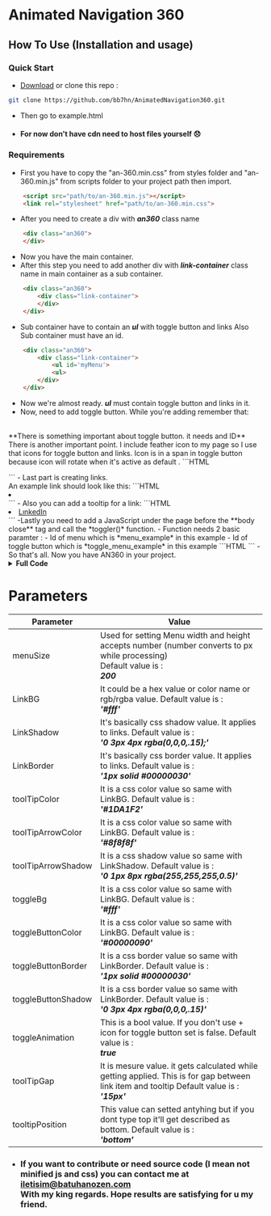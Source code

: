 # Animated Navigation 360
## How To Use (Installation and usage)
### Quick Start
- [Download](https://github.com/bb7hn/AnimatedNavigation360/archive/refs/heads/main.zip) or clone this repo :
```bash
git clone https://github.com/bb7hn/AnimatedNavigation360.git
```
- Then go to example.html
- #### For now don't have cdn need to host files yourself 😞
### Requirements
- First you have to copy the "an-360.min.css" from styles folder and "an-360.min.js" from scripts folder to your project path then import.
```HTML
    <script src="path/to/an-360.min.js"></script>
    <link rel="stylesheet" href="path/to/an-360.min.css">
```
- After you need to create a div with ***an360*** class name
```HTML
    <div class="an360">
    </div>
```
- Now you have the main container. 
- After this step you need to add another div with ***link-container*** class name in main container as a sub container.
```HTML
    <div class="an360">
        <div class="link-container">
        </div>
    </div>
```
- Sub container have to contain an ***ul*** with toggle button and links Also Sub container must have an id. 
```HTML
    <div class="an360">
        <div class="link-container">
            <ul id='myMenu'>
            <ul>
        </div>
    </div>
```
- Now we're almost ready. ***ul*** must contain toggle button and links in it.
- Now, need to add toggle button. While you're adding remember that: 
<br> 
**There is something important about toggle button. it needs and ID**
<br>
There is another important point. I include feather icon to my page so I use that icons for toggle button and links. Icon is in a span in toggle button because icon will rotate when it's active as default .
```HTML
    <div class="an360">
        <div class="link-container">
            <ul id='myMenu'>
                <div id="toggle_menu_example" class="toggle">
                    <span>
                        <i data-feather="plus"></i>
                    </span>
                </div>
            <ul>
        </div>
    </div>
```
- Last part is creating links. 
<br>
An example link should look like this:
```HTML
    <li class="noSelect al360__item">
        <a class="linkedin" target="_blank" href="https://linkedin.com/in/bb4hn">
            <i data-feather="linkedin"></i>
        </a>
    </li>
```
- Also you can add a tooltip for a link:
```HTML
    <li class="noSelect al360__item">
        <a class="linkedin" target="_blank" href="https://linkedin.com/in/bb4hn">
            <i data-feather="linkedin"></i>
            <span class="tooltip">
                LınkedIn 
                <i class="arrow"></i>
            </span>
        </a>
    </li>
```
-Lastly you need to add a JavaScript under the page before the **body close** tag and call the *toggler()* function.
- Function needs 2 basic paramter :
    - Id of menu which is *menu_example* in this example
    - Id of toggle button which is *toggle_menu_example* in this example
```HTML
    <script>
        //feather.replace(); //this is for my icons you don't need that if you don't prefer to use feather icon
        let params = {
            menuId      : 'menu_example',
            toggleId    : 'toggle_menu_example'
        }
        toggler(params);
    </script>
```
- So that's all. Now you have AN360 in your project.
<details>
   <summary><b>Full Code</b></summary>

   ```HTML
    <!DOCTYPE html>
    <html lang="en">
    <head>
        <meta charset="UTF-8">
        <meta http-equiv="X-UA-Compatible" content="IE=edge">
        <meta name="viewport" content="width=device-width, initial-scale=1.0">
        <title>A.N. - 360 Example</title>
        <link rel="stylesheet" href="styles/icons.css">
        <script src="https://cdnjs.cloudflare.com/ajax/libs/feather-icons/4.29.0/feather.min.js"></script>
        <script src="scripts/an-360.min.js"></script>
        <link rel="stylesheet" href="styles/an-360.min.css">
    </head>
    <body>
        <div class="an360">
            <div class="link-container">
                <ul id="menu_example" class="menu">
                    <div id="toggle_menu_example" class="toggle">
                        <span>
                            <i data-feather="plus"></i>
                        </span>
                    </div>
                    <li class="noSelect al360__item">
                        <a class="linkedin" href="#">
                            <i data-feather="linkedin"></i>
                            <span class="tooltip">
                                LınkedIn 
                                <i class="arrow"></i>
                            </span>
                        </a>
                    </li>
                    <li class="noSelect al360__item">
                        <a class="instagram" href="#">
                            <i data-feather="instagram"></i>
                            <span class="tooltip">
                                Instagram 
                                <i class="arrow"></i>
                            </span>
                        </a>
                    </li>
                    <li class="noSelect al360__item">
                        <a class="twitter" href="#">
                            <i data-feather="twitter"></i>
                            <span class="tooltip">
                                Twitter
                                <i class="arrow"></i>
                            </span>
                        </a>
                    </li>
                    <li class="noSelect al360__item">
                        <a class="github" href="#">
                            <i data-feather="github"></i>
                            <span class="tooltip">
                                GitHub
                                <i class="arrow"></i>
                            </span>
                        </a>
                    </li>
                    <li class="noSelect al360__item">
                        <a class="resume" href="#">
                            <i data-feather="file"></i>
                            <span class="tooltip">
                                Rèsume
                                <i class="arrow"></i>
                            </span>
                        </a>
                    </li>
                    <li class="noSelect al360__item">
                        <a class="contact" href="#">
                            <i data-feather="message-circle"></i>
                            <span class="tooltip">
                                Contact
                                <i class="arrow"></i>
                            </span>
                        </a>
                    </li>
                    <li class="noSelect al360__item">
                        <a class="settings" href="#">
                            <i data-feather="settings"></i>
                            <span class="tooltip">
                                Settings
                                <i class="arrow"></i>
                            </span>
                        </a>
                    </li>
                </ul>
            </div>
        </div>
    
        <script>
            feather.replace();
            let params = {
                menuId      : 'menu_example',
                toggleId    : 'toggle_menu_example'
            }
            toggler(params);
        </script>
    </body>
    </html>
   ```
</details>

# Parameters
| Parameter          | Value         |
| -------------      | ------------- |
|menuSize            | Used for setting Menu width and height accepts number (number converts to px while processing) <br> Default value is : <br> ***200*** |
|LinkBG              | It could be a hex value or color name or rgb/rgba value. Default value is : <br> ***'#fff'*** |
|LinkShadow          | It's basically css shadow value. It applies to links. Default value is : <br>***'0 3px 4px rgba(0,0,0,.15);'***|
|LinkBorder          | It's basically css border value. It applies to links. Default value is : <br> ***'1px solid #00000030'***|
|toolTipColor        | It is a css color value so same with LinkBG. Default value is : <br> ***'#1DA1F2'***|
|toolTipArrowColor   | It is a css color value so same with LinkBG. Default value is : <br> ***'#8f8f8f'*** |
|toolTipArrowShadow  | It is a css shadow value so same with LinkShadow. Default value is : <br> ***'0 1px 8px rgba(255,255,255,0.5)'***|
|toggleBg            | It is a css color value so same with LinkBG. Default value is : <br> ***'#fff'***|
|toggleButtonColor   | It is a css color value so same with LinkBG. Default value is : <br> ***'#00000090'***|
|toggleButtonBorder  | It is a css border value so same with LinkBorder. Default value is : <br> ***'1px solid #00000030'***|
|toggleButtonShadow  | It is a css border value so same with LinkBorder. Default value is : <br> ***'0 3px 4px rgba(0,0,0,.15)'***|
|toggleAnimation     | This is a bool value. If you don't use + icon for toggle button set is false. Default value is : <br> ***true***|
|toolTipGap          | It is mesure value. it gets calculated while getting applied. This is for gap between link item and tooltip Default value is : <br> ***'15px'***|
|tooltipPosition     | This value can setted antyhing but if you dont type top it'll get described as bottom. Default value is : <br> ***'bottom'***|

- ### If you want to contribute or need source code (I mean not minified js and css) you can contact me at iletisim@batuhanozen.com <br> With my king regards. Hope results are satisfying for u my friend.